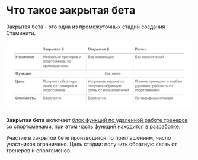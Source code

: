# Что такое закрытая бета

Закрытая бета - это одна из промежуточных стадий создания Стаминити. 

![](/ru_images/Стадии.png)

**Закрытая бета** включает [блок функций по удаленной работе тренеров со спортсменами](/zakrytaya-beta/chto-vhodit-v-zakrytuyu-betu.md), при этом часть функций находится в разработке. 

Участие в закрытой бете производится по приглашениям, число участников ограничено. 
Цель стадии: получить обратную связь от тренеров и спортсменов.